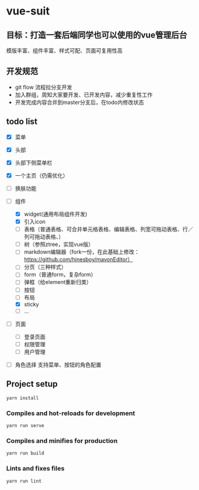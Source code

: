 # vue-suit

## 目标：打造一套后端同学也可以使用的vue管理后台

模版丰富、组件丰富、样式可配、页面可复用性高

## 开发规范

- git flow 流程拉分支开发
- 加入群组，周知大家要开发、已开发内容，减少重复性工作
- 开发完成内容合并到master分支后，在todo内修改状态


## todo list

- [x] 菜单
- [x] 头部
- [x] 头部下侧菜单栏
- [x] 一个主页（仍需优化）
- [ ] 换肤功能
- [ ] 组件
  - [x] widget(通用布局组件开发)
  - [x] 引入icon
  - [ ] 表格（普通表格、可合并单元格表格、编辑表格、列宽可拖动表格、行／列可拖动表格、）
  - [ ] 树（参照ztree，实现vue版）
  - [ ] markdown编辑器（fork一份，在此基础上修改：https://github.com/hinesboy/mavonEditor）
  - [ ] 分页（三种样式）
  - [ ] form（普通form，复杂form）
  - [ ] 弹框（给element重新归类）
  - [ ] 按钮
  - [ ] 布局
  - [x] sticky
  - [ ] ...
- [ ] 页面
  
  - [ ] 登录页面
  - [ ] 权限管理
  - [ ] 用户管理

- [ ] 角色选择 支持菜单、按钮的角色配置
## Project setup
```
yarn install
```

### Compiles and hot-reloads for development
```
yarn run serve
```

### Compiles and minifies for production
```
yarn run build
```

### Lints and fixes files
```
yarn run lint
```
